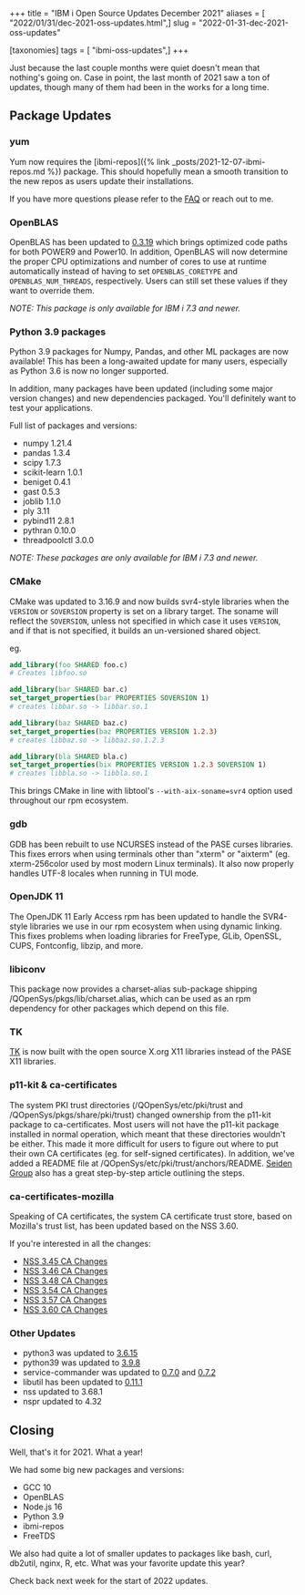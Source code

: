 +++
title = "IBM i Open Source Updates December 2021"
aliases = [ "2022/01/31/dec-2021-oss-updates.html",]
slug = "2022-01-31-dec-2021-oss-updates"

[taxonomies]
tags = [ "ibmi-oss-updates",]
+++

Just because the last couple months were quiet doesn't mean that nothing's
going on. Case in point, the last month of 2021 saw a ton of updates, though
many of them had been in the works for a long time.

<!-- more -->

## Package Updates

### yum

Yum now requires the [ibmi-repos]({% link _posts/2021-12-07-ibmi-repos.md %})
package. This should hopefully mean a smooth transition to the new repos as
users update their installations.

If you have more questions please refer to the
[FAQ](https://ibmi-oss-docs.readthedocs.io/en/latest/yum/IBM_REPOS.html#faqs)
or reach out to me.

### OpenBLAS

OpenBLAS has been updated to
[0.3.19](https://github.com/xianyi/OpenBLAS/releases/tag/v0.3.19) which brings
optimized code paths for both POWER9 and Power10. In addition, OpenBLAS will
now determine the proper CPU optimizations and number of cores to use at
runtime automatically instead of having to set `OPENBLAS_CORETYPE` and
`OPENBLAS_NUM_THREADS`, respectively. Users can still set these values if they
want to override them.

*NOTE: This package is only available for IBM i 7.3 and newer.*

### Python 3.9 packages

Python 3.9 packages for Numpy, Pandas, and other ML packages are now available!
This has been a long-awaited update for many users, especially as Python 3.6 is now
no longer supported.

In addition, many packages have been updated (including some major version changes) and
new dependencies packaged. You'll definitely want to test your applications.

Full list of packages and versions:
- numpy 1.21.4
- pandas 1.3.4
- scipy 1.7.3
- scikit-learn 1.0.1
- beniget 0.4.1
- gast 0.5.3
- joblib 1.1.0
- ply 3.11
- pybind11 2.8.1
- pythran 0.10.0
- threadpoolctl 3.0.0

*NOTE: These packages are only available for IBM i 7.3 and newer.*

### CMake

CMake was updated to 3.16.9 and now builds svr4-style libraries when the
`VERSION` or `SOVERSION` property is set on a library target.  The soname will
reflect the `SOVERSION`, unless not specified in which case it uses `VERSION`,
and if that is not specified, it builds an un-versioned shared object.

eg.

```cmake
add_library(foo SHARED foo.c)
# Creates libfoo.so

add_library(bar SHARED bar.c)
set_target_properties(bar PROPERTIES SOVERSION 1)
# creates libbar.so -> libbar.so.1

add_library(baz SHARED baz.c)
set_target_properties(baz PROPERTIES VERSION 1.2.3)
# creates libbaz.so -> libbaz.so.1.2.3

add_library(bla SHARED bla.c)
set_target_properties(bix PROPERTIES VERSION 1.2.3 SOVERSION 1)
# creates libbla.so -> libbla.so.1
```

This brings CMake in line with libtool's `--with-aix-soname=svr4` option used
throughout our rpm ecosystem.

### gdb

GDB has been rebuilt to use NCURSES instead of the PASE curses libraries. This
fixes errors when using terminals other than "xterm" or "aixterm" (eg.
xterm-256color used by most modern Linux terminals).  It also now properly handles
UTF-8 locales when running in TUI mode.

### OpenJDK 11

The OpenJDK 11 Early Access rpm has been updated to handle the SVR4-style
libraries we use in our rpm ecosystem when using dynamic linking. This fixes
problems when loading libraries for FreeType, GLib, OpenSSL, CUPS, Fontconfig,
libzip, and more.

### libiconv

This package now provides a charset-alias sub-package shipping
/QOpenSys/pkgs/lib/charset.alias, which can be used as an rpm dependency for
other packages which depend on this file.

### TK

[TK](https://www.tcl.tk/) is now built with the open source X.org X11 libraries
instead of the PASE X11 libraries.

### p11-kit & ca-certificates

The system PKI trust directories (/QOpenSys/etc/pki/trust and
/QOpenSys/pkgs/share/pki/trust) changed ownership from the p11-kit package to
ca-certificates. Most users will not have the p11-kit package installed in
normal operation, which meant that these directories wouldn't be either. This
made it more difficult for users to figure out where to put their own CA
certificates (eg. for self-signed certificates). In addition, we've added a
README file at /QOpenSys/etc/pki/trust/anchors/README.
[Seiden Group](https://www.seidengroup.com/2021/04/26/how-to-validate-self-signed-ssl-tls-certificates-from-ibm-i/)
also has a great step-by-step article outlining the steps.

### ca-certificates-mozilla

Speaking of CA certificates, the system CA certificate trust store, based on
Mozilla's trust list, has been updated based on the NSS 3.60.

If you're interested in all the changes:
- [NSS 3.45 CA Changes](https://developer.mozilla.org/en-US/docs/Mozilla/Projects/NSS/NSS_3.45_release_notes#certificate_authority_changes)
- [NSS 3.46 CA Changes](https://developer.mozilla.org/en-US/docs/Mozilla/Projects/NSS/NSS_3.46_release_notes#certificate_authority_changes)
- [NSS 3.48 CA Changes](https://developer.mozilla.org/en-US/docs/Mozilla/Projects/NSS/NSS_3.48_release_notes#certificate_authority_changes)
- [NSS 3.54 CA Changes](https://developer.mozilla.org/en-US/docs/Mozilla/Projects/NSS/NSS_3.54_release_notes#certificate_authority_changes)
- [NSS 3.57 CA Changes](https://developer.mozilla.org/en-US/docs/Mozilla/Projects/NSS/NSS_3.57_release_notes#certificate_authority_changes)
- [NSS 3.60 CA Changes](https://developer.mozilla.org/en-US/docs/Mozilla/Projects/NSS/NSS_3.60_release_notes#certificate_authority_changes)

### Other Updates

- python3 was updated to [3.6.15](https://www.python.org/downloads/release/python-3615/)
- python39 was updated to [3.9.8](https://www.python.org/downloads/release/python-398/)
- service-commander was updated to 
  [0.7.0](https://github.com/ThePrez/ServiceCommander-IBMi/releases/tag/v0.7.0) and
  [0.7.2](https://github.com/ThePrez/ServiceCommander-IBMi/releases/tag/v0.7.2)
- libutil has been updated to [0.11.1](https://github.com/IBM/portlibfori/releases/tag/0.11.1)
- nss updated to 3.68.1
- nspr updated to 4.32

## Closing

Well, that's it for 2021. What a year!

We had some big new packages and versions:

- GCC 10
- OpenBLAS
- Node.js 16
- Python 3.9
- ibmi-repos
- FreeTDS

We also had quite a lot of smaller updates to packages like bash, curl,
db2util, nginx, R, etc. What was your favorite update this year?

Check back next week for the start of 2022 updates.

